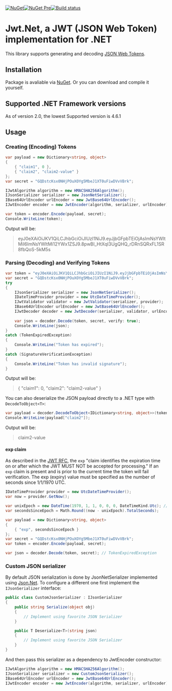 [![NuGet](https://img.shields.io/nuget/v/jwt.svg)]()[![NuGet Pre](https://img.shields.io/nuget/vpre/jwt.svg)]()[![Build status](https://ci.appveyor.com/api/projects/status/dgcpnsa647u90pnh/branch/master?svg=true)](https://ci.appveyor.com/project/abatishchev/jwt/branch/master)

# Jwt.Net, a JWT (JSON Web Token) implementation for .NET

This library supports generating and decoding [JSON Web Tokens](http://tools.ietf.org/html/draft-jones-json-web-token-10).

## Installation
Package is avaliable via [NuGet](https://nuget.org/packages/JWT). Or you can download and compile it yourself.

## Supported .NET Framework versions
As of version 2.0, the lowest Supported version is 4.6.1

## Usage
### Creating (Encoding) Tokens

```csharp
var payload = new Dictionary<string, object>
{
    { "claim1", 0 },
    { "claim2", "claim2-value" }
};
var secret = "GQDstcKsx0NHjPOuXOYg5MbeJ1XT0uFiwDVvVBrk";

IJwtAlgorithm algorithm = new HMACSHA256Algorithm();
IJsonSerializer serializer = new JsonNetSerializer();
IBase64UrlEncoder urlEncoder = new JwtBase64UrlEncoder();
IJwtEncoder encoder = new JwtEncoder(algorithm, serializer, urlEncoder);

var token = encoder.Encode(payload, secret);
Console.WriteLine(token);
```

Output will be:

>eyJ0eXAiOiJKV1QiLCJhbGciOiJIUzI1NiJ9.eyJjbGFpbTEiOjAsImNsYWltMiI6ImNsYWltMi12YWx1ZSJ9.8pwBI_HtXqI3UgQHQ_rDRnSQRxFL1SR8fbQoS-5kM5s

### Parsing (Decoding) and Verifying Tokens

```csharp
var token = "eyJ0eXAiOiJKV1QiLCJhbGciOiJIUzI1NiJ9.eyJjbGFpbTEiOjAsImNsYWltMiI6ImNsYWltMi12YWx1ZSJ9.8pwBI_HtXqI3UgQHQ_rDRnSQRxFL1SR8fbQoS-5kM5s";
var secret = "GQDstcKsx0NHjPOuXOYg5MbeJ1XT0uFiwDVvVBrk";
try
{
    IJsonSerializer serializer = new JsonNetSerializer();
    IDateTimeProvider provider = new UtcDateTimeProvider();
    IJwtValidator validator = new JwtValidator(serializer, provider);
    IBase64UrlEncoder urlEncoder = new JwtBase64UrlEncoder();
    IJwtDecoder decoder = new JwtDecoder(serializer, validator, urlEncoder);
    
    var json = decoder.Decode(token, secret, verify: true);
    Console.WriteLine(json);
}
catch (TokenExpiredException)
{
    Console.WriteLine("Token has expired");
}
catch (SignatureVerificationException)
{
    Console.WriteLine("Token has invalid signature");
}
```

Output will be:

>{ "claim1": 0, "claim2": "claim2-value" }

You can also deserialize the JSON payload directly to a .NET type with `DecodeToObject<T>`:

```csharp
var payload = decoder.DecodeToObject<IDictionary<string, object>>(token, secret);
Console.WriteLine(payload["claim2"]);
```

Output will be:
    
>claim2-value

#### exp claim

As described in the [JWT RFC](https://tools.ietf.org/html/draft-ietf-oauth-json-web-token-32#section-4.1.4), the `exp` "claim identifies the expiration time on or after which the JWT MUST NOT be accepted for processing." If an `exp` claim is present and is prior to the current time the token will fail verification. The exp (expiry) value must be specified as the number of seconds since 1/1/1970 UTC.

```csharp
IDateTimeProvider provider = new UtcDateTimeProvider();
var now = provider.GetNow();

var unixEpoch = new DateTime(1970, 1, 1, 0, 0, 0, DateTimeKind.Utc); // or use JwtValidator.UnixEpoch
var secondsSinceEpoch = Math.Round((now - unixEpoch).TotalSeconds);

var payload = new Dictionary<string, object>
{
    { "exp", secondsSinceEpoch }
};
var secret = "GQDstcKsx0NHjPOuXOYg5MbeJ1XT0uFiwDVvVBrk";
var token = encoder.Encode(payload, secret);

var json = decoder.Decode(token, secret); // TokenExpiredException
```

### Custom JSON serializer

By default JSON serialization is done by JsonNetSerializer implemented using [Json.Net](https://www.json.net). To configure a different one first implement the `IJsonSerializer` interface:

```csharp
public class CustomJsonSerializer : IJsonSerializer
{
    public string Serialize(object obj)
    {
        // Implement using favorite JSON Serializer
    }

    public T Deserialize<T>(string json)
    {
        // Implement using favorite JSON Serializer
    }
}
```

And then pass this serializer as a dependency to JwtEncoder constructor:
```csharp
IJwtAlgorithm algorithm = new HMACSHA256Algorithm();
IJsonSerializer serializer = new CustomJsonSerializer();
IBase64UrlEncoder urlEncoder = new JwtBase64UrlEncoder();
IJwtEncoder encoder = new JwtEncoder(algorithm, serializer, urlEncoder);
```
